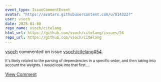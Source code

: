 ```yaml
---
event_type: IssueCommentEvent
avatar: "https://avatars.githubusercontent.com/u/814322?"
user: vsoch
date: 2025-01-08
repo_name: vsoch/citelang
html_url: https://github.com/vsoch/citelang/issues/54
repo_url: https://github.com/vsoch/citelang
---
```


<a href='https://github.com/vsoch' target='_blank'>vsoch</a> commented on issue <a href='https://github.com/vsoch/citelang/issues/54' target='_blank'>vsoch/citelang#54</a>.

<small>It's likely related to the parsing of dependencies in a specific order, and then taking into account the weights. I would look into that first....</small>

<a href='https://github.com/vsoch/citelang/issues/54' target='_blank'>View Comment</a>